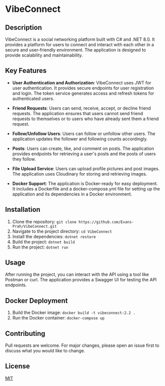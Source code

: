 # VibeConnect

## Description

VibeConnect is a social networking platform built with C# and .NET 8.0. It provides a platform for users to connect and interact with each other in a secure and user-friendly environment. The application is designed to provide scalability and maintainability.

## Key Features

- **User Authentication and Authorization**: VibeConnect uses JWT for user authentication. It provides secure endpoints for user registration and login. The token service generates access and refresh tokens for authenticated users.

- **Friend Requests**: Users can send, receive, accept, or decline friend requests. The application ensures that users cannot send friend requests to themselves or to users who have already sent them a friend request.

- **Follow/Unfollow Users**: Users can follow or unfollow other users. The application updates the follower and following counts accordingly.

- **Posts**: Users can create, like, and comment on posts. The application provides endpoints for retrieving a user's posts and the posts of users they follow.

- **File Upload Service**: Users can upload profile pictures and post images. The application uses Cloudinary for storing and retrieving images.

- **Docker Support**: The application is Docker-ready for easy deployment. It includes a Dockerfile and a docker-compose.yml file for setting up the application and its dependencies in a Docker environment.

## Installation

1. Clone the repository: `git clone https://github.com/Evans-Prah/VibeConnect.git`
2. Navigate to the project directory: `cd VibeConnect`
3. Install the dependencies: `dotnet restore`
4. Build the project: `dotnet build`
5. Run the project: `dotnet run`

## Usage

After running the project, you can interact with the API using a tool like Postman or curl. The application provides a Swagger UI for testing the API endpoints.

## Docker Deployment

1. Build the Docker image: `docker build -t vibeconnect:2.2 .`
2. Run the Docker container: `docker-compose up`

## Contributing

Pull requests are welcome. For major changes, please open an issue first to discuss what you would like to change.

## License

[MIT](https://choosealicense.com/licenses/mit/)